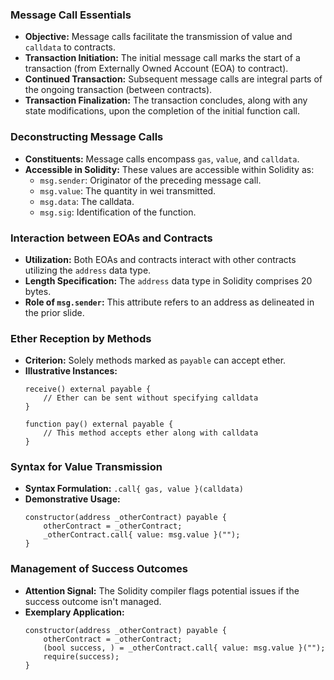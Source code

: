 ### Message Call Essentials

- **Objective:** Message calls facilitate the transmission of value and `calldata` to contracts.
- **Transaction Initiation:** The initial message call marks the start of a transaction (from Externally Owned Account (EOA) to contract).
- **Continued Transaction:** Subsequent message calls are integral parts of the ongoing transaction (between contracts).
- **Transaction Finalization:** The transaction concludes, along with any state modifications, upon the completion of the initial function call.

### Deconstructing Message Calls

- **Constituents:** Message calls encompass `gas`, `value`, and `calldata`.
- **Accessible in Solidity:** These values are accessible within Solidity as:
  - `msg.sender`: Originator of the preceding message call.
  - `msg.value`: The quantity in wei transmitted.
  - `msg.data`: The calldata.
  - `msg.sig`: Identification of the function.

### Interaction between EOAs and Contracts

- **Utilization:** Both EOAs and contracts interact with other contracts utilizing the `address` data type.
- **Length Specification:** The `address` data type in Solidity comprises 20 bytes.
- **Role of `msg.sender`:** This attribute refers to an address as delineated in the prior slide.

### Ether Reception by Methods

- **Criterion:** Solely methods marked as `payable` can accept ether.
- **Illustrative Instances:**
  ```solidity
  receive() external payable {
      // Ether can be sent without specifying calldata
  }

  function pay() external payable {
      // This method accepts ether along with calldata
  }
  ```

### Syntax for Value Transmission

- **Syntax Formulation:** `.call{ gas, value }(calldata)`
- **Demonstrative Usage:**
  ```solidity
  constructor(address _otherContract) payable {
      otherContract = _otherContract;
      _otherContract.call{ value: msg.value }("");
  }
  ```

### Management of Success Outcomes

- **Attention Signal:** The Solidity compiler flags potential issues if the success outcome isn't managed.
- **Exemplary Application:**
  ```solidity
  constructor(address _otherContract) payable {
      otherContract = _otherContract;
      (bool success, ) = _otherContract.call{ value: msg.value }("");
      require(success);
  }
  ```